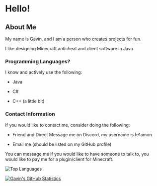 # Hello!
## About Me
My name is Gavin, and I am a person who creates projects for fun.

I like designing Minecraft anticheat and client software in Java.

### Programming Languages?
I know and actively use the following:

- Java

- C#

- C++ (a little bit)

### Contact Information
If you would like to contact me, consider doing the following:

- Friend and Direct Message me on Discord, my username is te1amon

- Email me (should be listed on my GitHub profile)

You can message me if you would like to have someone to talk to, you would like to pay me for a plugin/client for Minecraft.

![Top Languages](https://github-readme-stats.vercel.app/api/top-langs/?username=GavinReidCodes&layout=compact&theme=shadow_blue)

[![Gavin's GitHub Statistics](https://github-readme-stats.vercel.app/api?username=GavinReidCodes&theme=shadow_blue)](https://github.com/anuraghazra/github-readme-stats)
